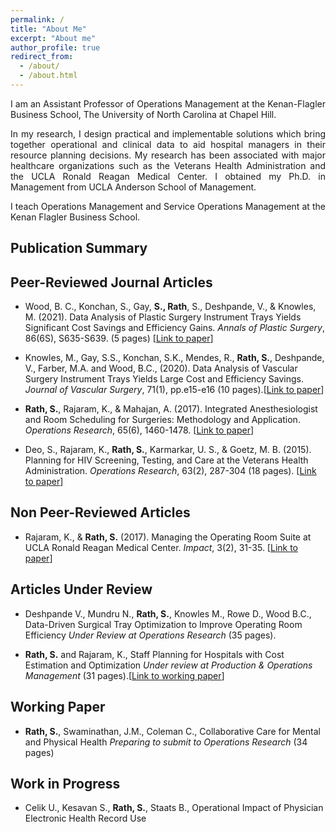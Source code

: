 ```yaml
---
permalink: /
title: "About Me"
excerpt: "About me"
author_profile: true
redirect_from:
  - /about/
  - /about.html
---
```

<p align="justify">
I am an Assistant Professor of Operations Management at the Kenan-Flagler Business School, The University of North Carolina at Chapel Hill. <br>
</p>
<p align="justify">
In my research, I design practical and implementable solutions which bring together operational and clinical data to aid hospital managers in their resource planning decisions. My research has been associated with major healthcare organizations such as the Veterans Health Administration and the UCLA Ronald Reagan Medical Center.  I obtained my Ph.D. in Management from UCLA Anderson School of Management.<br>
</p>
<p align="justify">
I teach Operations Management and Service Operations Management at the Kenan Flagler Business School.<br>
</p>

## Publication Summary



Peer-Reviewed Journal Articles
------------------------------

-   Wood, B. C., Konchan, S., Gay, **S., Rath**, S., Deshpande, V., & Knowles, M. (2021). Data Analysis of Plastic Surgery Instrument Trays Yields Significant Cost Savings and Efficiency Gains. *Annals of Plastic Surgery*, 86(6S), S635-S639. (5 pages) \[[Link to paper](https://journals.lww.com/annalsplasticsurgery/Fulltext/2021/06005/Data_Analysis_of_Plastic_Surgery_Instrument_Trays.36.aspx?context=LatestArticles&casa_token=wjQA8par0B0AAAAA:e3EBF8Op9EiLROKEFMv5xsCY8h4tWiDNSrgnpzWKLeLnzglUSCpMxLC1aNozp8o-xT7Zfe4R8BslxmzvaxpisGHp)\]

-   Knowles, M., Gay, S.S., Konchan, S.K., Mendes, R., **Rath, S.**, Deshpande, V., Farber, M.A. and Wood, B.C., (2020). Data Analysis of Vascular Surgery Instrument Trays Yields Large Cost and Efficiency Savings. *Journal of Vascular Surgery*, 71(1), pp.e15-e16 (10 pages).\[[Link to paper](https://www.sciencedirect.com/science/article/pii/S0741521420324678)\]

-   **Rath, S.**, Rajaram, K., & Mahajan, A. (2017). Integrated Anesthesiologist and Room Scheduling for Surgeries: Methodology and Application. *Operations Research*, 65(6), 1460-1478. \[[Link to paper](https://pubsonline.informs.org/doi/abs/10.1287/opre.2017.1634)\]

-   Deo, S., Rajaram, K., **Rath, S.**, Karmarkar, U. S., & Goetz, M. B. (2015). Planning for HIV Screening, Testing, and Care at the Veterans Health Administration. *Operations Research*, 63(2), 287-304 (18 pages). \[[Link to paper](https://pubsonline.informs.org/doi/abs/10.1287/opre.2015.1353)\]

Non Peer-Reviewed Articles
--------------------------

-   Rajaram, K., & **Rath, S.** (2017). Managing the Operating Room Suite at UCLA Ronald Reagan Medical Center. *Impact*, 3(2), 31-35. \[[Link to paper](https://pubsonline.informs.org/doi/abs/10.1287/opre.2015.1353)\]


Articles Under Review
---------------------

-   Deshpande V., Mundru N., **Rath, S.**, Knowles M., Rowe D., Wood B.C., Data-Driven Surgical Tray Optimization to Improve Operating Room Efficiency *Under Review at Operations Research* (35 pages).


-   **Rath, S.** and Rajaram, K., Staff Planning for Hospitals with Cost Estimation and Optimization *Under review at Production & Operations Management* (31 pages).\[[Link to working paper](https://privpapers.ssrn.com/sol3/papers.cfm?abstract_id=3241063)\]

Working Paper
-------------

-   **Rath, S.**, Swaminathan, J.M., Coleman C., Collaborative Care for Mental and Physical Health *Preparing to submit to Operations Research* (34 pages)

Work in Progress
----------------

-   Celik U., Kesavan S., **Rath, S.**, Staats B., Operational Impact of Physician Electronic Health Record Use




